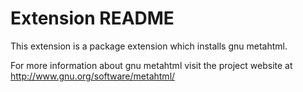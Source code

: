 # Extension README

This extension is a package extension which installs gnu metahtml.

For more information about gnu metahtml visit the project website at
http://www.gnu.org/software/metahtml/

